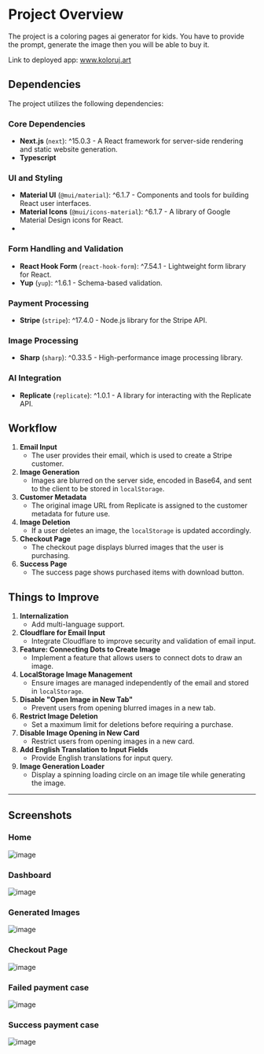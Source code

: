 # Project Overview
   The project is a coloring pages ai generator for kids.
You have to provide the prompt, generate the image then you will be able to buy it.

Link to deployed app: www.koloruj.art

## Dependencies

The project utilizes the following dependencies:

### Core Dependencies
- **Next.js** (`next`): ^15.0.3 - A React framework for server-side rendering and static website generation.
- **Typescript** 

### UI and Styling
- **Material UI** (`@mui/material`): ^6.1.7 - Components and tools for building React user interfaces.
- **Material Icons** (`@mui/icons-material`): ^6.1.7 - A library of Google Material Design icons for React.
- 
### Form Handling and Validation
- **React Hook Form** (`react-hook-form`): ^7.54.1 - Lightweight form library for React.
- **Yup** (`yup`): ^1.6.1 - Schema-based validation.

### Payment Processing
- **Stripe** (`stripe`): ^17.4.0 - Node.js library for the Stripe API.

### Image Processing
- **Sharp** (`sharp`): ^0.33.5 - High-performance image processing library.

### AI Integration
- **Replicate** (`replicate`): ^1.0.1 - A library for interacting with the Replicate API.

## Workflow

1. **Email Input**
   - The user provides their email, which is used to create a Stripe customer.
2. **Image Generation**
   - Images are blurred on the server side, encoded in Base64, and sent to the client to be stored in `localStorage`.
3. **Customer Metadata**
   - The original image URL from Replicate is assigned to the customer metadata for future use.
4. **Image Deletion**
   - If a user deletes an image, the `localStorage` is updated accordingly.
5. **Checkout Page**
   - The checkout page displays blurred images that the user is purchasing.
6. **Success Page**
   - The success page shows purchased items with download button.

## Things to Improve

1. **Internalization**
   - Add multi-language support.
2. **Cloudflare for Email Input**
   - Integrate Cloudflare to improve security and validation of email input.
3. **Feature: Connecting Dots to Create Image**
   - Implement a feature that allows users to connect dots to draw an image.
4. **LocalStorage Image Management**
   - Ensure images are managed independently of the email and stored in `localStorage`.
5. **Disable "Open Image in New Tab"**
   - Prevent users from opening blurred images in a new tab.
6. **Restrict Image Deletion**
   - Set a maximum limit for deletions before requiring a purchase.
7. **Disable Image Opening in New Card**
   - Restrict users from opening images in a new card.
8. **Add English Translation to Input Fields**
   - Provide English translations for input query.
9. **Image Generation Loader**
    - Display a spinning loading circle on an image tile while generating the image.

---
## Screenshots
### Home
![image](https://github.com/user-attachments/assets/f3bfc0f6-ed76-4e8d-9394-d0188e86938e)
### Dashboard
![image](https://github.com/user-attachments/assets/72814a06-cba4-49f2-841a-759d5b31bf00)
### Generated Images
![image](https://github.com/user-attachments/assets/1f9e11aa-b0f4-4e70-88ef-45a63c635104)
### Checkout Page
![image](https://github.com/user-attachments/assets/d2c760b2-549f-4cff-8a80-60ce046e8fb9)
### Failed payment case
![image](https://github.com/user-attachments/assets/5e2fd753-92d5-4819-847e-694c901ef443)
### Success payment case
![image](https://github.com/user-attachments/assets/02931c4f-1c80-433d-98fe-8cfc44ba4051)
